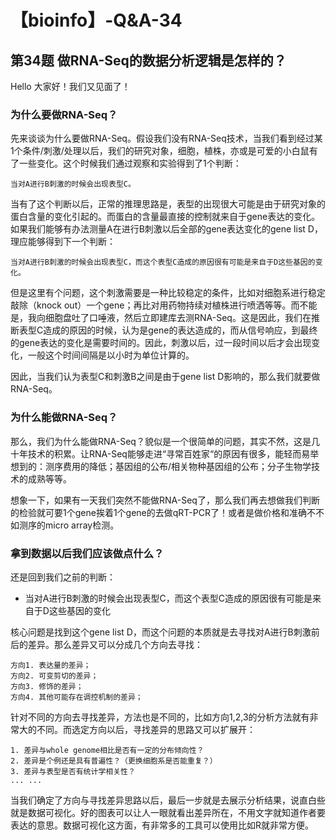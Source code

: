 # 【bioinfo】-Q&A-34

## 第34题 做RNA-Seq的数据分析逻辑是怎样的？
Hello 大家好！我们又见面了！

### 为什么要做RNA-Seq？
先来谈谈为什么要做RNA-Seq。假设我们没有RNA-Seq技术，当我们看到经过某1个条件/刺激/处理以后，我们的研究对象，细胞，植株，亦或是可爱的小白鼠有了一些变化。这个时候我们通过观察和实验得到了1个判断：
```
当对A进行B刺激的时候会出现表型C。
```
当有了这个判断以后，正常的推理思路是，表型的出现很大可能是由于研究对象的蛋白含量的变化引起的。而蛋白的含量最直接的控制就来自于gene表达的变化。如果我们能够有办法测量A在进行B刺激以后全部的gene表达变化的gene list D，理应能够得到下一个判断：
```
当对A进行B刺激的时候会出现表型C，而这个表型C造成的原因很有可能是来自于D这些基因的变化。
```
但是这里有个问题，这个刺激需要是一种比较稳定的条件，比如对细胞系进行稳定敲除（knock out）一个gene；再比对用药物持续对植株进行喷洒等等。而不能是，我向细胞盘吐了口唾液，然后立即建库去测RNA-Seq。这是因此，我们在推断表型C造成的原因的时候，认为是gene的表达造成的，而从信号响应，到最终的gene表达的变化是需要时间的。因此，刺激以后，过一段时间以后才会出现变化，一般这个时间间隔是以小时为单位计算的。

因此，当我们认为表型C和刺激B之间是由于gene list D影响的，那么我们就要做RNA-Seq。

### 为什么能做RNA-Seq？
那么，我们为什么能做RNA-Seq？貌似是一个很简单的问题，其实不然，这是几十年技术的积累。让RNA-Seq能够走进“寻常百姓家“的原因有很多，能轻而易举想到的：测序费用的降低；基因组的公布/相关物种基因组的公布；分子生物学技术的成熟等等。

想象一下，如果有一天我们突然不能做RNA-Seq了，那么我们再去想做我们判断的检验就可要1个gene挨着1个gene的去做qRT-PCR了！或者是做价格和准确不不如测序的micro array检测。

### 拿到数据以后我们应该做点什么？
还是回到我们之前的判断：

* 当对A进行B刺激的时候会出现表型C，而这个表型C造成的原因很有可能是来自于D这些基因的变化

核心问题是找到这个gene list D，而这个问题的本质就是去寻找对A进行B刺激前后的差异。那么差异又可以分成几个方向去寻找：
```
方向1. 表达量的差异；
方向2. 可变剪切的差异；
方向3. 修饰的差异；
方向4. 其他可能存在调控机制的差异；
```
针对不同的方向去寻找差异，方法也是不同的，比如方向1,2,3的分析方法就有非常大的不同。而选定方向以后，寻找差异的思路又可以扩展开：
```
1. 差异与whole genome相比是否有一定的分布倾向性？
2. 差异是个例还是具有普遍性？（更换细胞系是否能重复？）
3. 差异与表型是否有统计学相关性？
... ...
```
当我们确定了方向与寻找差异思路以后，最后一步就是去展示分析结果，说直白些就是数据可视化。好的图表可以让人一眼就看出差异所在，不用文字就知道作者要表达的意思。数据可视化这方面，有非常多的工具可以使用比如R就非常方便。

